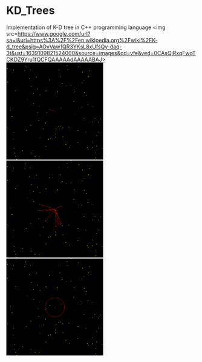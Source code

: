 # KD_Trees
Implementation of K-D tree in C++ programming language
<img src=https://www.google.com/url?sa=i&url=https%3A%2F%2Fen.wikipedia.org%2Fwiki%2FK-d_tree&psig=AOvVaw1QR3YKsL8xUfsQy-daq-3t&ust=1639109821524000&source=images&cd=vfe&ved=0CAsQjRxqFwoTCKDZ9Yru1fQCFQAAAAAdAAAAABAJ>
<img src=https://github.com/DrCybernotix/KD_Trees/blob/main/kd%20tree/kdtree_I0.png width=256> <img src=https://github.com/DrCybernotix/KD_Trees/blob/main/kd%20tree/kdtree_I1.png width=256> <img src=https://github.com/DrCybernotix/KD_Trees/blob/main/kd%20tree/kdtree_I2.png width=256>
